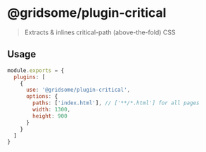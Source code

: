 # @gridsome/plugin-critical

> Extracts & inlines critical-path (above-the-fold) CSS

## Usage

```js
module.exports = {
  plugins: [
    {
      use: '@gridsome/plugin-critical',
      options: {
        paths: ['index.html'], // ['**/*.html'] for all pages
        width: 1300,
        height: 900
      }
    }
  ]
}
```
